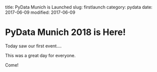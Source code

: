 title: PyData Munich is Launched
slug: firstlaunch
category: pydata
date: 2017-06-09
modified: 2017-06-09

# PyData Munich 2018 is Here!

Today saw our first event....

This was a great day for everyone.

Come!
